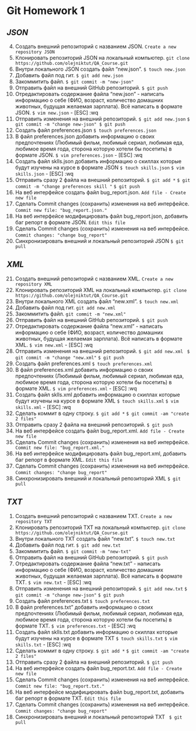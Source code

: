 # Git Homework 1
## _JSON_
 4. Создать внешний репозиторий c названием JSON. 
`Create a new repository JSON`
 5. Клонировать репозиторий JSON на локальный компьютер. 
`git clone https://github.com/olejniktut/QA_Course.git`
 6. Внутри локального JSON создать файл “new.json”. 
`$ touch new.json`
 7. Добавить файл под гит. 
`$ git add new.json`
 8. Закоммитить файл. 
`$ git commit -m "new-json"`
 9. Отправить файл на внешний GitHub репозиторий.
`$ git push`
 10. Отредактировать содержание файла “new.json” - написать информацию о себе (ФИО, возраст, количество домашних животных, будущая желаемая зарплата). Всё написать в формате JSON.
`$ vim new.json` - [ESC] :wq
 11. Отправить изменения на внешний репозиторий.
`$ git add new.json`
`$ git commit -m "change new-json"
$ git push`
 12. Создать файл preferences.json
`$ touch preferences.json`
 13. В файл preferences.json добавить информацию о своих предпочтениях (Любимый фильм, любимый сериал, любимая еда, любимое время года, сторона которую хотели бы посетить) в формате JSON.
`$ vim preferences.json` - [ESC] :wq
 14. Создать файл sklls.json добавить информацию о скиллах которые будут изучены на курсе в формате JSON
`$ touch skills.json`
`$ vim skills.json` - [ESC] :wq
 15. Отправить сразу 2 файла на внешний репозиторий.
`$ git add *`
`$ git commit -m "change preferences skill "`
`$ git push`
 16. На веб интерфейсе создать файл bug_report.json.
`Add file - Create new file`
 17. Сделать Commit changes (сохранить) изменения на веб интерфейсе.
 `Commit new file: "bug_report.json."`
 18. На веб интерфейсе модифицировать файл bug_report.json, добавить баг репорт в формате JSON.
`Edit this file`
 19. Сделать Commit changes (сохранить) изменения на веб интерфейсе.
`Commit changes: "change bug_report"`
 20. Синхронизировать внешний и локальный репозиторий JSON
 `$ git pull`

## _XML_
 21. Создать внешний репозиторий c названием XML.
`Create a new repository XML `
 22. Клонировать репозиторий XML на локальный компьютер.
`git clone https://github.com/olejniktut/QA_Course.git`
 23. Внутри локального XML создать файл “new.xml”.
`$ touch new.xml`
 24. Добавить файл под гит.
`git add new.xml`
 25. Закоммитить файл.
`git commit -m "new.xml"`
 26. Отправить файл на внешний GitHub репозиторий.
`$ git push`
 27. Отредактировать содержание файла “new.xml” - написать информацию о себе (ФИО, возраст, количество домашних животных, будущая желаемая зарплата). Всё написать в формате XML.
`$ vim new.xml` - [ESC] :wq
 28. Отправить изменения на внешний репозиторий.
`$ git add new.xml `
`$ git commit -m "change "new.xml"`
`$ git push`
 29. Создать файл preferences.xml
`$ touch preferences.xml`
 30. В файл preferences.xml добавить информацию о своих предпочтениях (Любимый фильм, любимый сериал, любимая еда, любимое время года, сторона которую хотели бы посетить) в формате XML.
`$ vim preferences.xml` - [ESC] :wq
 31. Создать файл sklls.xml добавить информацию о скиллах которые будут изучены на курсе в формате XML
`$ touch skills.xml`
`$ vim skills.xml` - [ESC] :wq
 32. Сделать коммит в одну строку.
`$ git add *`
`$ git commit -am "create 2 files"`
 33. Отправить сразу 2 файла на внешний репозиторий.
`$ git push`
 34. На веб интерфейсе создать файл bug_report.xml.
`Add file - Create new file`
 35. Сделать Commit changes (сохранить) изменения на веб интерфейсе.
` Commit new file: "bug_report.xml."`
 36. На веб интерфейсе модифицировать файл bug_report.xml, добавить баг репорт в формате XML.
`Edit this file`
 37. Сделать Commit changes (сохранить) изменения на веб интерфейсе.
`Commit changes: "change bug_report"`
 38. Синхронизировать внешний и локальный репозиторий XML
 `$ git pull`
 
## _TXT_
 1. Создать внешний репозиторий c названием TXT.
`Create a new repository TXT`
 2. Клонировать репозиторий TXT на локальный компьютер.
`git clone https://github.com/olejniktut/QA_Course.git`
 3. Внутри локального TXT создать файл “new.txt”.
`$ touch new.txt`
 4. Добавить файл под гит.
`$ git add new.txt`
 5. Закоммитить файл.
`$ git commit -m "new-txt"`
 6. Отправить файл на внешний GitHub репозиторий.
`$ git push`
 7. Отредактировать содержание файла “new.txt” - написать информацию о себе (ФИО, возраст, количество домашних животных, будущая желаемая зарплата). Всё написать в формате TXT.
`$ vim new.txt` - [ESC] :wq
 8. Отправить изменения на внешний репозиторий.
`$ git add new.txt`
`$ git commit -m "change new-json"`
`$ git push`
 9. Создать файл preferences.txt
`$ touch preferences.txt`
 10. В файл preferences.txt” добавить информацию о своих предпочтениях (Любимый фильм, любимый сериал, любимая еда, любимое время года, сторона которую хотели бы посетить) в формате TXT.
`$ vim preferences.txt` - [ESC] :wq
 11. Создать файл sklls.txt добавить информацию о скиллах которые будут изучены на курсе в формате TXT
`$ touch skills.txt`
`$ vim skills.txt` - [ESC] :wq
 12. Сделать коммит в одну строку.
`$ git add *`
`$ git commit -am "create 2 files"`
 13. Отправить сразу 2 файла на внешний репозиторий.
`$ git push`
 14. На веб интерфейсе создать файл bug_report.txt.
`Add file - Create new file`
 15. Сделать Commit changes (сохранить) изменения на веб интерфейсе.
 `Commit new file: "bug_report.txt."`
 16. На веб интерфейсе модифицировать файл bug_report.txt, добавить баг репорт в формате TXT.
`Edit this file`
 17. Сделать Commit changes (сохранить) изменения на веб интерфейсе.
`Commit changes: "change bug_report"`
 18. Синхронизировать внешний и локальный репозиторий TXT
` $ git pull`
